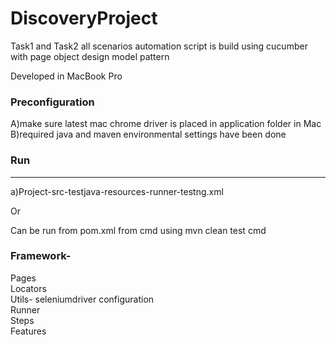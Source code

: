 # DiscoveryProject


Task1 and Task2 all scenarios automation script is build using cucumber with page object design model pattern

Developed in MacBook Pro

### Preconfiguration
 A)make sure latest mac chrome driver is placed in application folder in Mac</br>
 B)required java and maven environmental settings have been done


### Run
---

a)Project-src-testjava-resources-runner-testng.xml

Or 

Can be run from pom.xml from cmd using mvn clean test cmd




### Framework-

Pages</br>
Locators</br>
Utils- seleniumdriver configuration</br>
Runner</br>
Steps</br>
Features</br>


